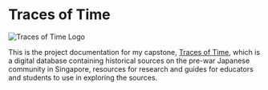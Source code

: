 # Traces of Time
![Traces of Time Logo](http://ctsdh.org/tracesoftime/wp-content/uploads/2021/03/cropped-traces-logo.png)

This is the project documentation for my capstone, [Traces of Time](http://ctsdh.org/tracesoftime/), which is a digital database containing historical sources on the pre-war Japanese community in Singapore, resources for research and guides for educators and students to use in exploring the 
sources.
